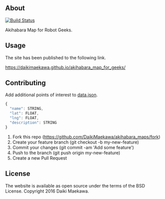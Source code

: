 ## About

[![Build Status](https://travis-ci.org/DaikiMaekawa/akihabara_map_for_geeks.svg?branch=gh-pages)](https://travis-ci.org/DaikiMaekawa/akihabara_map_for_geeks)

Akihabara Map for Robot Geeks.

## Usage

The site has been published to the following link.

https://daikimaekawa.github.io/akihabara_map_for_geeks/

## Contributing

Add additional points of interest to [data.json](data.json).

```javascript
{
  "name": STRING,
  "lat": FLOAT,
  "lng": FLOAT,
  "description": STRING
}
```

1. Fork this repo (https://github.com/DaikiMaekawa/akihabara_maps/fork)
2. Create your feature branch (git checkout -b my-new-feature)
3. Commit your changes (git commit -am 'Add some feature')
4. Push to the branch (git push origin my-new-feature)
5. Create a new Pull Request

## License

The website is available as open source under the terms of the BSD License. Copyright 2016 Daiki Maekawa.
